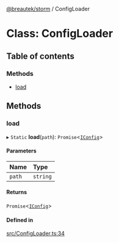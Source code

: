 [@breautek/storm](../README.md) / ConfigLoader

# Class: ConfigLoader

## Table of contents

### Methods

- [load](ConfigLoader.md#load)

## Methods

### load

▸ `Static` **load**(`path`): `Promise`<[`IConfig`](../interfaces/IConfig.md)\>

#### Parameters

| Name | Type |
| :------ | :------ |
| `path` | `string` |

#### Returns

`Promise`<[`IConfig`](../interfaces/IConfig.md)\>

#### Defined in

[src/ConfigLoader.ts:34](https://github.com/breautek/storm/blob/2f08fb3/src/ConfigLoader.ts#L34)
